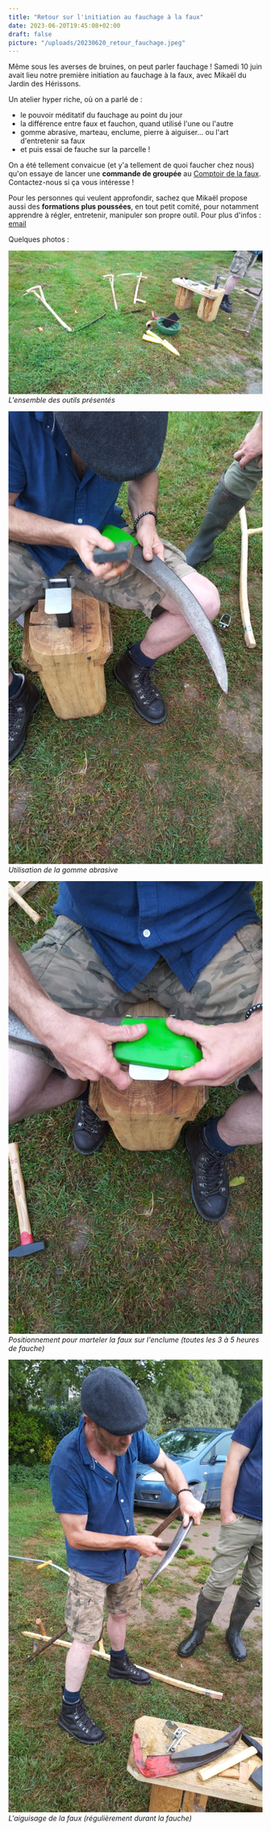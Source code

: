 ```yaml
---
title: "Retour sur l'initiation au fauchage à la faux"
date: 2023-06-20T19:45:08+02:00
draft: false
picture: "/uploads/20230620_retour_fauchage.jpeg"
---
```


Même sous les averses de bruines, on peut parler fauchage !
Samedi 10 juin avait lieu notre première initiation au fauchage à la faux, avec Mikaël du Jardin des Hérissons.

Un atelier hyper riche, où on a parlé de :

- le pouvoir méditatif du fauchage au point du jour
- la différence entre faux et fauchon, quand utilisé l'une ou l'autre
- gomme abrasive, marteau, enclume, pierre à aiguiser... ou l'art d'entretenir sa faux
- et puis essai de fauche sur la parcelle !

<!--more-->

On a été tellement convaicue (et y'a tellement de quoi faucher chez nous) qu'on essaye de lancer une **commande de groupée** au [Comptoir de la faux](https://comptoirdelafaux.fr/). Contactez-nous si ça vous intéresse !

Pour les personnes qui veulent approfondir, sachez que Mikaël propose aussi des **formations plus poussées**, en tout petit comité, pour notamment apprendre à régler, entretenir, manipuler son propre outil. Pour plus d'infos : [email](mailto:jardindesherissons@gmail.com)


Quelques photos :

![L'ensemble des outils présentés](20230610_outillage.jpeg)
*L'ensemble des outils présentés*

![Utilisation de la gomme abrasive](20230610_gommage.jpeg)
*Utilisation de la gomme abrasive*

![Positionnement pour marteler la faux sur l'enclume](20230610_positionnement_enclume.jpeg)
*Positionnement pour marteler la faux sur l'enclume (toutes les 3 à 5 heures de fauche)*

![L'aiguisage de la faux](20230610_aiguissage.jpeg)
*L'aiguisage de la faux (régulièrement durant la fauche)*
















